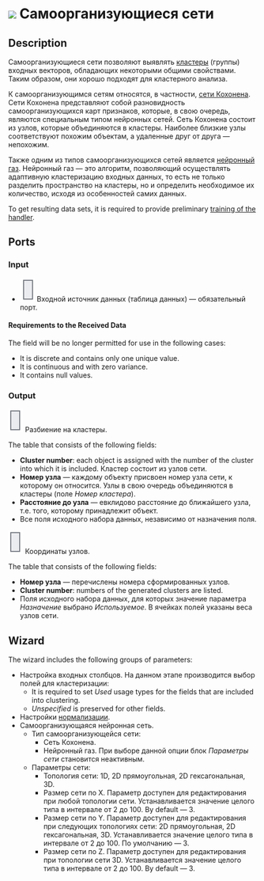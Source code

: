 # ![ ](../../images/icons/components/sonn_default.svg) Самоорганизующиеся сети

## Description

Самоорганизующиеся сети позволяют выявлять [кластеры](https://wiki.loginom.ru/articles/cluster.html) (группы) входных векторов, обладающих некоторыми общими свойствами. Таким образом, они хорошо подходят для кластерного анализа.

К самоорганизующимся сетям относятся, в частности, [сети Кохонена](https://wiki.loginom.ru/articles/kohonen-network.html). Сети Кохонена представляют собой разновидность самоорганизующихся карт признаков, которые, в свою очередь, являются специальным типом нейронных сетей. Сеть Кохонена состоит из узлов, которые объединяются в кластеры. Наиболее близкие узлы соответствуют похожим объектам, а удаленные друг от друга — непохожим.

Также одним из типов самоорганизующихся сетей является [нейронный газ](https://ru.wikipedia.org/wiki/%D0%9D%D0%B5%D0%B9%D1%80%D0%BE%D0%BD%D0%BD%D1%8B%D0%B9_%D0%B3%D0%B0%D0%B7). Нейронный газ — это алгоритм, позволяющий осуществлять адаптивную кластеризацию входных данных, то есть не только разделить пространство на кластеры, но и определить необходимое их количество, исходя из особенностей самих данных.

To get resulting data sets, it is required to provide preliminary [training of the handler](../../scenario/training-processors.md).

## Ports

### Input

* ![ ](../../images/icons/app/node/ports/inputs/table_inactive.svg) Входной источник данных (таблица данных) — обязательный порт.

#### Requirements to the Received Data

The field will be no longer permitted for use in the following cases:

* It is discrete and contains only one unique value.
* It is continuous and with zero variance.
* It contains null values.

### Output

![ ](../../images/icons/app/node/ports/outputs/table_inactive.svg) Разбиение на кластеры.

The table that consists of the following fields:

* **Cluster number**: each object is assigned with the number of the cluster into which it is included. Кластер состоит из узлов сети.
* **Номер узла** — каждому объекту присвоен номер узла сети, к которому он относится. Узлы в свою очередь объединяются в кластеры (поле *Номер кластера*).
* **Расстояние до узла** — евклидово расстояние до ближайшего узла, т.е. того, которому принадлежит объект.
* Все поля исходного набора данных, независимо от назначения поля.

![ ](../../images/icons/app/node/ports/outputs/table_inactive.svg) Координаты узлов.

The table that consists of the following fields:

* **Номер узла** — перечислены номера сформированных узлов.
* **Cluster number**: numbers of the generated clusters are listed.
* Поля исходного набора данных, для которых значение параметра *Назначение* выбрано *Используемое*. В ячейках полей указаны веса узлов сети.

## Wizard

The wizard includes the following groups of parameters:

* Настройка входных столбцов. На данном этапе производится выбор полей для кластеризации:
   * It is required to set *Used* usage types for the fields that are included into clustering.
   * *Unspecified* is preserved for other fields.
* Настройки [нормализации](../normalization/README.md).
* Самоорганизующаяся нейронная сеть.
   * Тип самоорганизующейся сети:
      * Сеть Кохонена.
      * Нейронный газ. При выборе данной опции блок *Параметры сети*   становится неактивным.
   * Параметры сети:
      * Топология сети: 1D, 2D прямоугольная, 2D гексагональная, 3D.
      * Размер сети по X. Параметр доступен для редактирования при любой   топологии сети. Устанавливается значение целого типа в интервале от 2   до 100. By default — 3.
      * Размер сети по Y. Параметр доступен для редактирования при следующих топологиях сети: 2D прямоугольная, 2D гексагональная, 3D. Устанавливается значение целого типа в интервале от 2 до 100. По   умолчанию — 3.
      * Размер сети по Z. Параметр доступен для редактирования при топологии сети 3D. Устанавливается значение целого типа в интервале от 2 до 100. By default — 3.
